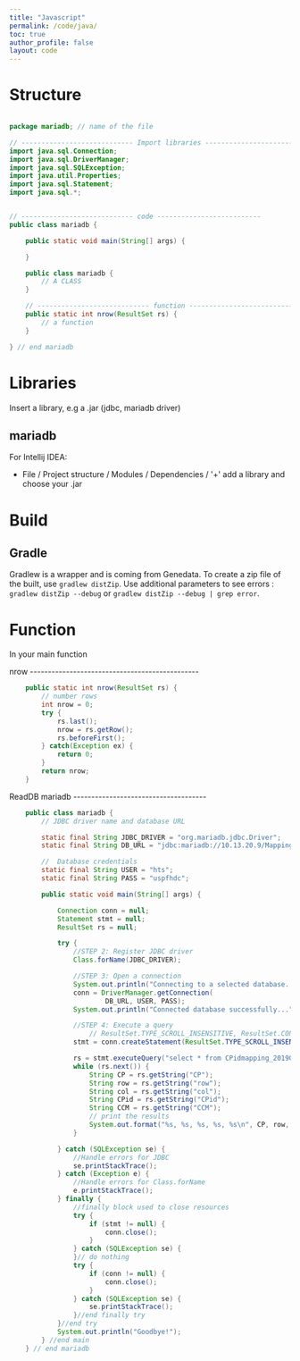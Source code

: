 ```yaml
---
title: "Javascript"
permalink: /code/java/
toc: true
author_profile: false
layout: code
---
```





# Structure

```java

package mariadb; // name of the file

// ---------------------------- Import libraries --------------------------
import java.sql.Connection;
import java.sql.DriverManager;
import java.sql.SQLException;
import java.util.Properties;
import java.sql.Statement;
import java.sql.*;


// ---------------------------- code --------------------------
public class mariadb {

    public static void main(String[] args) {

	}

	public class mariadb {
		// A CLASS
    }

	// ---------------------------- function --------------------------
    public static int nrow(ResultSet rs) {
		// a function
    }

} // end mariadb
```

# Libraries

Insert a library, e.g a .jar (jdbc, mariadb driver)

## mariadb

For Intellij IDEA:

- File / Project structure / Modules / Dependencies / '+' add a library and choose your .jar


# Build

## Gradle

Gradlew is a wrapper and is coming from Genedata.
To create a zip file of the built, use `gradlew distZip`.
Use additional parameters to see errors : `gradlew distZip --debug` or `gradlew distZip --debug | grep error`.

# Function

In your main function

nrow -----------------------------------------------

```java
	public static int nrow(ResultSet rs) {
        // number rows
        int nrow = 0;
        try {
            rs.last();
            nrow = rs.getRow();
            rs.beforeFirst();
        } catch(Exception ex) {
            return 0;
        }
        return nrow;
    }
```

ReadDB mariadb -------------------------------------
```java
	public class mariadb {
		// JDBC driver name and database URL

		static final String JDBC_DRIVER = "org.mariadb.jdbc.Driver";
		static final String DB_URL = "jdbc:mariadb://10.13.20.9/Mapping_R";

		//  Database credentials
		static final String USER = "hts";
		static final String PASS = "uspfhdc";

		public static void main(String[] args) {

			Connection conn = null;
			Statement stmt = null;
			ResultSet rs = null;

			try {
				//STEP 2: Register JDBC driver
				Class.forName(JDBC_DRIVER);

				//STEP 3: Open a connection
				System.out.println("Connecting to a selected database...");
				conn = DriverManager.getConnection(
						DB_URL, USER, PASS);
				System.out.println("Connected database successfully...");

				//STEP 4: Execute a query
					// ResultSet.TYPE_SCROLL_INSENSITIVE, ResultSet.CONCUR_READ_ONLY https://stackoverflow.com/questions/7886462/how-to-get-row-count-using-resultset-in-java
				stmt = conn.createStatement(ResultSet.TYPE_SCROLL_INSENSITIVE, ResultSet.CONCUR_READ_ONLY);

				rs = stmt.executeQuery("select * from CPidmapping_20190207 where CP='HDC_0002581'");
				while (rs.next()) {
					String CP = rs.getString("CP");
					String row = rs.getString("row");
					String col = rs.getString("col");
					String CPid = rs.getString("CPid");
					String CCM = rs.getString("CCM");
					// print the results
					System.out.format("%s, %s, %s, %s, %s\n", CP, row, col, CPid, CCM);
				}

			} catch (SQLException se) {
				//Handle errors for JDBC
				se.printStackTrace();
			} catch (Exception e) {
				//Handle errors for Class.forName
				e.printStackTrace();
			} finally {
				//finally block used to close resources
				try {
					if (stmt != null) {
						conn.close();
					}
				} catch (SQLException se) {
				}// do nothing
				try {
					if (conn != null) {
						conn.close();
					}
				} catch (SQLException se) {
					se.printStackTrace();
				}//end finally try
			}//end try
			System.out.println("Goodbye!");
		} //end main
	} // end mariadb
```
